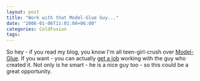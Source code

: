 ```yaml
---
layout: post
title: "Work with that Model-Glue Guy..."
date: "2006-01-06T11:01:00+06:00"
categories: ColdFusion 
tags: 
---
```


So hey - if you read my blog, you know I'm all teen-girl-crush over <a href="http://www.model-glue.com">Model-Glue</a>. If you want - you can actually <a href="http://clearsoftware.net/index.cfm?mode=entry&entry=A04826B0-E081-2BAC-695DDA41C15CE831">get a job</a> working with the guy who created it. Not only is he smart - he is a nice guy too - so this could be a great opportunity.